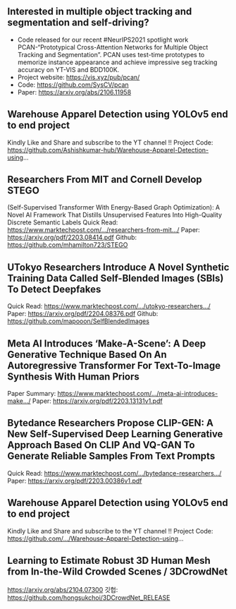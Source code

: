 ## Interested in multiple object tracking and segmentation and self-driving?
- Code released for our recent #NeurIPS2021 spotlight work PCAN-“Prototypical Cross-Attention Networks for Multiple Object Tracking and Segmentation”. PCAN uses test-time prototypes to memorize instance appearance and achieve impressive seg tracking accuracy on YT-VIS and BDD100K.
- Project website: https://vis.xyz/pub/pcan/
- Code: https://github.com/SysCV/pcan
- Paper: https://arxiv.org/abs/2106.11958

## Warehouse Apparel Detection using YOLOv5 end to end project
Kindly Like and Share and subscribe to the YT channel !!
Project Code: https://github.com/Ashishkumar-hub/Warehouse-Apparel-Detection-using...

## Researchers From MIT and Cornell Develop STEGO 
(Self-Supervised Transformer With Energy-Based Graph Optimization): A Novel AI Framework That Distills Unsupervised Features Into High-Quality Discrete Semantic Labels
Quick Read: https://www.marktechpost.com/.../researchers-from-mit.../
Paper: https://arxiv.org/pdf/2203.08414.pdf
Github: https://github.com/mhamilton723/STEGO

## UTokyo Researchers Introduce A Novel Synthetic Training Data Called Self-Blended Images (SBIs) To Detect Deepfakes
Quick Read: https://www.marktechpost.com/.../utokyo-researchers.../
Paper: https://arxiv.org/pdf/2204.08376.pdf
Github: https://github.com/mapooon/SelfBlendedImages

## Meta AI Introduces ‘Make-A-Scene’: A Deep Generative Technique Based On An Autoregressive Transformer For Text-To-Image Synthesis With Human Priors
Paper Summary: https://www.marktechpost.com/.../meta-ai-introduces-make.../
Paper: https://arxiv.org/pdf/2203.13131v1.pdf

## Bytedance Researchers Propose CLIP-GEN: A New Self-Supervised Deep Learning Generative Approach Based On CLIP And VQ-GAN To Generate Reliable Samples From Text Prompts
Quick Read: https://www.marktechpost.com/.../bytedance-researchers.../
Paper: https://arxiv.org/pdf/2203.00386v1.pdf

## Warehouse Apparel Detection using YOLOv5 end to end project
Kindly Like and Share and subscribe to the YT channel !!
Project Code: https://github.com/.../Warehouse-Apparel-Detection-using...

## Learning to Estimate Robust 3D Human Mesh from In-the-Wild Crowded Scenes / 3DCrowdNet
https://arxiv.org/abs/2104.07300
깃헙: https://github.com/hongsukchoi/3DCrowdNet_RELEASE

